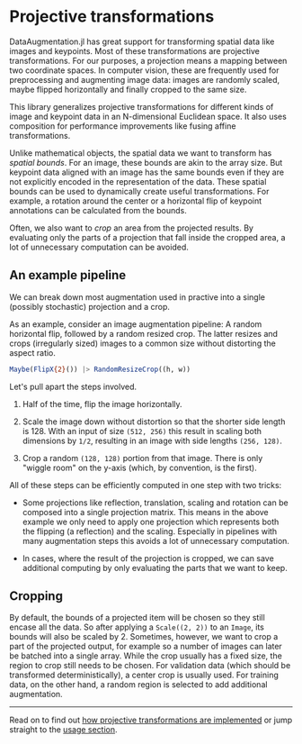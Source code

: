 

# Projective transformations

DataAugmentation.jl has great support for transforming spatial data like images and keypoints. Most of these transformations are projective transformations. For our purposes, a projection means a mapping between two coordinate spaces. In computer vision, these are frequently used for preprocessing and augmenting image data: images are randomly scaled, maybe flipped horizontally and finally cropped to the same size.

This library generalizes projective transformations for different kinds of image and keypoint data in an N-dimensional Euclidean space. It also uses composition for performance improvements like fusing affine transformations.

Unlike mathematical objects, the spatial data we want to transform has *spatial bounds*. For an image, these bounds are akin to the array size. But keypoint data aligned with an image has the same bounds even if they are not explicitly encoded in the representation of the data.
These spatial bounds can be used to dynamically create useful transformations. For example, a rotation around the center or a horizontal flip of keypoint annotations can be calculated from the bounds.

Often, we also want to *crop* an area from the projected results. By evaluating only the parts of a projection that fall inside the cropped area, a lot of unnecessary computation can be avoided.

## An example pipeline


We can break down most augmentation used in practive into a single (possibly stochastic) projection and a crop.

As an example, consider an image augmentation pipeline: A random horizontal flip, followed by a random resized crop. The latter resizes and crops (irregularly sized) images to a common size without distorting the aspect ratio.

```julia
Maybe(FlipX{2}()) |> RandomResizeCrop((h, w))
```

Let's pull apart the steps involved. 

1. Half of the time, flip the image horizontally.

2. Scale the image down without distortion so that the shorter side length is 128. With an input of size `(512, 256)` this result in scaling both dimensions by `1/2`, resulting in an image with side lengths `(256, 128)`.

3. Crop a random `(128, 128)` portion from that image. There is only "wiggle room" on the y-axis (which, by convention, is the first).

All of these steps can be efficiently computed in one step with two tricks:

- Some projections like reflection, translation, scaling and rotation can be composed into a single projection matrix. This means in the above example we only need to apply one projection which represents both the flipping (a reflection) and the scaling. Especially in pipelines with many augmentation steps this avoids a lot of unnecessary computation.

- In cases, where the result of the projection is cropped, we can save additional computing by only evaluating the parts that we want to keep. 

## Cropping

By default, the bounds of a projected item will be chosen so they still encase all the data. So after applying a `Scale((2, 2))` to an `Image`, its bounds will also be scaled by 2. Sometimes, however, we want to crop a part of the projected output, for example so a number of images can later be batched into a single array. While the crop usually has a fixed size, the region to crop still needs to be chosen. For validation data (which should be transformed deterministically), a center crop is usually used. For training data, on the other hand, a random region is selected to add additional augmentation. 

---

Read on to find out [how projective transformations are implemented](./interface.md) or jump straight to the [usage section](./usage.md).